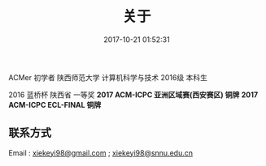 ﻿---
title: 关于 
date: 2017-10-21 01:52:31
---

ACMer
初学者
陕西师范大学 计算机科学与技术 2016级 本科生

2016 蓝桥杯 陕西省 一等奖
**2017 ACM-ICPC 亚洲区域赛(西安赛区) 铜牌**
**2017 ACM-ICPC ECL-FINAL 铜牌**

## 联系方式

Email : xiekeyi98@gmail.com ; xiekeyi98@snnu.edu.cn
